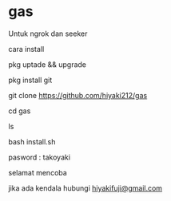 # gas
Untuk ngrok dan seeker

cara install 

pkg uptade && upgrade

pkg install git

git clone https://github.com/hiyaki212/gas

cd gas 

ls

bash install.sh

pasword : takoyaki

selamat mencoba

jika ada kendala hubungi hiyakifuji@gmail.com
